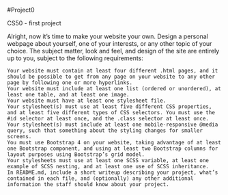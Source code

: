 #Project0

CS50 - first project

Alright, now it’s time to make your website your own. Design a personal webpage about yourself, one of your interests, or any other topic of your choice. The subject matter, look and feel, and design of the site are entirely up to you, subject to the following requirements:

    Your website must contain at least four different .html pages, and it should be possible to get from any page on your website to any other page by following one or more hyperlinks.
    Your website must include at least one list (ordered or unordered), at least one table, and at least one image.
    Your website must have at least one stylesheet file.
    Your stylesheet(s) must use at least five different CSS properties, and at least five different types of CSS selectors. You must use the #id selector at least once, and the .class selector at least once.
    Your stylesheet(s) must include at least one mobile-responsive @media query, such that something about the styling changes for smaller screens.
    You must use Bootstrap 4 on your website, taking advantage of at least one Bootstrap component, and using at least two Bootstrap columns for layout purposes using Bootstrap’s grid model.
    Your stylesheets must use at least one SCSS variable, at least one example of SCSS nesting, and at least one use of SCSS inheritance.
    In README.md, include a short writeup describing your project, what’s contained in each file, and (optionally) any other additional information the staff should know about your project.
